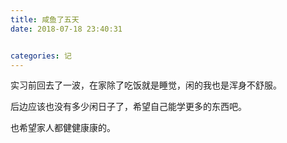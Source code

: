 ```yaml
---
title: 咸鱼了五天
date: 2018-07-18 23:40:31


categories: 记
---
```


实习前回去了一波，在家除了吃饭就是睡觉，闲的我也是浑身不舒服。

后边应该也没有多少闲日子了，希望自己能学更多的东西吧。

也希望家人都健健康康的。
